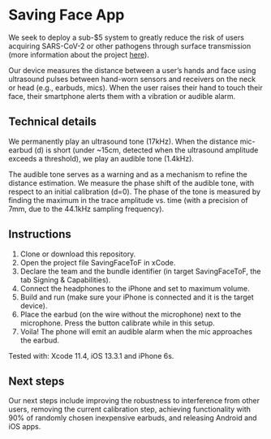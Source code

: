 # Saving Face App

We seek to deploy a sub-$5 system to greatly reduce the risk of users acquiring SARS-CoV-2 or other pathogens through surface transmission (more information about the project [here](https://www.media.mit.edu/projects/saving-face/overview/)).

Our device measures the distance between a user’s hands and face using ultrasound pulses between hand-worn sensors and receivers on the neck or head (e.g., earbuds, mics). When the user raises their hand to touch their face, their smartphone alerts them with a vibration or audible alarm.

## Technical details

We permanently play an ultrasound tone (17kHz). When the distance mic-earbud (d) is short (under ~15cm, detected when the ultrasound amplitude exceeds a threshold), we play an audible tone (1.4kHz).

The audible tone serves as a warning and as a mechanism to refine the distance estimation. We measure the phase shift of the audible tone, with respect to an initial calibration (d=0). The phase of the tone is measured by finding the maximum in the trace amplitude vs. time (with a precision of 7mm, due to the 44.1kHz sampling frequency).

## Instructions
1. Clone or download this repository.
2. Open the project file SavingFaceToF in xCode.
3. Declare the team and the bundle identifier (in target SavingFaceToF, the tab Signing & Capabilities).
4. Connect the headphones to the iPhone and set to maximum volume.
5. Build and run (make sure your iPhone is connected and it is the target device).
6. Place the earbud (on the wire without the microphone) next to the microphone. Press the button calibrate while in this setup.
7. Voila! The phone will emit an audible alarm when the mic approaches the earbud.

Tested with: Xcode 11.4, iOS 13.3.1 and iPhone 6s.

## Next steps

Our next steps include improving the robustness to interference from other users, removing the current calibration step, achieving functionality with 90% of randomly chosen inexpensive earbuds, and releasing Android and iOS apps.

